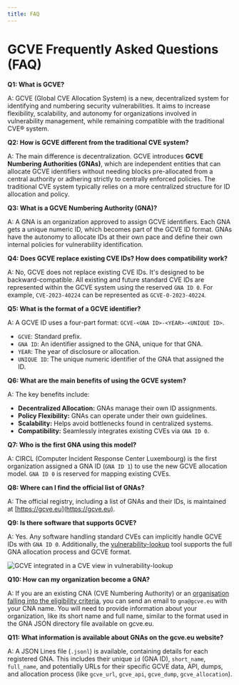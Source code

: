 ```yaml
---
title: FAQ
---
```


# GCVE Frequently Asked Questions (FAQ)

**Q1: What is GCVE?**

A: GCVE (Global CVE Allocation System) is a new, decentralized system for identifying and numbering security vulnerabilities. It aims to increase flexibility, scalability, and autonomy for organizations involved in vulnerability management, while remaining compatible with the traditional CVE® system.

**Q2: How is GCVE different from the traditional CVE system?**

A: The main difference is decentralization. GCVE introduces **GCVE Numbering Authorities (GNAs)**, which are independent entities that can allocate GCVE identifiers without needing blocks pre-allocated from a central authority or adhering strictly to centrally enforced policies. The traditional CVE system typically relies on a more centralized structure for ID allocation and policy.

**Q3: What is a GCVE Numbering Authority (GNA)?**

A: A GNA is an organization approved to assign GCVE identifiers. Each GNA gets a unique numeric ID, which becomes part of the GCVE ID format. GNAs have the autonomy to allocate IDs at their own pace and define their own internal policies for vulnerability identification.

**Q4: Does GCVE replace existing CVE IDs? How does compatibility work?**

A: No, GCVE does not replace existing CVE IDs. It's designed to be backward-compatible. All existing and future standard CVE IDs are represented within the GCVE system using the reserved `GNA ID 0`. For example, `CVE-2023-40224` can be represented as `GCVE-0-2023-40224`.

**Q5: What is the format of a GCVE identifier?**

A: A GCVE ID uses a four-part format: `GCVE-<GNA ID>-<YEAR>-<UNIQUE ID>`.
*   `GCVE`: Standard prefix.
*   `GNA ID`: An identifier assigned to the GNA, unique for that GNA.
*   `YEAR`: The year of disclosure or allocation.
*   `UNIQUE ID`: The unique numeric identifier of the GNA that assigned the ID.

**Q6: What are the main benefits of using the GCVE system?**

A: The key benefits include:
*   **Decentralized Allocation:** GNAs manage their own ID assignments.
*   **Policy Flexibility:** GNAs can operate under their own guidelines.
*   **Scalability:** Helps avoid bottlenecks found in centralized systems.
*   **Compatibility:** Seamlessly integrates existing CVEs via `GNA ID 0`.

**Q7: Who is the first GNA using this model?**

A: CIRCL (Computer Incident Response Center Luxembourg) is the first organization assigned a GNA ID (`GNA ID 1`) to use the new GCVE allocation model. `GNA ID 0` is reserved for mapping existing CVEs.

**Q8: Where can I find the official list of GNAs?**

A: The official registry, including a list of GNAs and their IDs, is maintained at [https://gcve.eu](https://gcve.eu).

**Q9: Is there software that supports GCVE?**

A: Yes. Any software handling standard CVEs can implicitly handle GCVE IDs with `GNA ID 0`. Additionally, the [vulnerability-lookup](https://www.vulnerability-lookup.org) tool supports the full GNA allocation process and GCVE format.

![GCVE integrated in a CVE view in vulnerability-lookup](/images/usage.png)

**Q10: How can my organization become a GNA?**

A: If you are an existing CNA (CVE Numbering Authority) or an [organisation falling into the eligibility criteria](https://gcve.eu/about/#eligibility-and-process-to-obtain-a-gna-id), you can send an email to `gna@gcve.eu` with your CNA name. You will need to provide information about your organization, like its short name and full name, similar to the format used in the GNA JSON directory file available on gcve.eu.

**Q11: What information is available about GNAs on the gcve.eu website?**

A: A JSON Lines file (`.jsonl`) is available, containing details for each registered GNA. This includes their unique `id` (GNA ID), `short_name`, `full_name`, and potentially URLs for their specific GCVE data, API, dumps, and allocation process (like `gcve_url`, `gcve_api`, `gcve_dump`, `gcve_allocation`).
